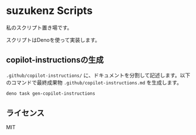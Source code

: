# suzukenz Scripts

私のスクリプト置き場です。

スクリプトはDenoを使って実装します。

## copilot-instructionsの生成

`.github/copilot-instructions/` に、ドキュメントを分割して記述します。以下のコマンドで最終成果物 `.github/copilot-instructions.md` を生成します。

```sh
deno task gen-copilot-instructions
```

## ライセンス

MIT

